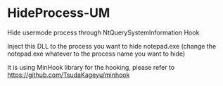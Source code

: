 # HideProcess-UM

Hide usermode process through NtQuerySystemInformation Hook

Inject this DLL to the process you want to hide notepad.exe (change the notepad.exe whatever to the process name you want to hide)

It is using MinHook library for the hooking, please refer to https://github.com/TsudaKageyu/minhook
